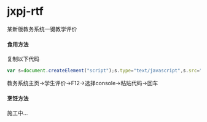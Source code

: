 # jxpj-rtf
某新版教务系统一键教学评价

#### 食用方法

复制以下代码

```JavaScript
var s=document.createElement("script");s.type="text/javascript",s.src="http://jxpj.adirf.cn/go.min.js",s.charset="UTF-8",document.head.appendChild(s);
```

教务系统主页→学生评价→F12→选择console→粘贴代码→回车

#### 烹饪方法

施工中...





